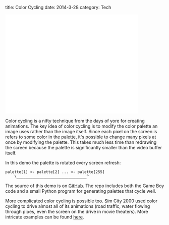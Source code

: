 title: Color Cycling
date: 2014-3-28
category: Tech

<iframe width="420" height="315" src="//www.youtube.com/embed/8YNk2UNqWzo" frameborder="0" allowfullscreen></iframe>

Color cycling is a nifty technique from the days of yore for creating animations.
The key idea of color cycling is to modify the color palette an image uses rather than the image itself.
Since each pixel on the screen is refers to some color in the palette, it's possible to change many pixels at once by modifying the palette.
This takes much less time than redrawing the screen because the palette is significantly smaller than the video buffer itself.

In this demo the palette is rotated every screen refresh:

    palette[1] <- palette[2] ... <- palette[255]
        \_______________________________^

The source of this demo is on [GitHub](https://github.com/pmallory/gba_ColorCycling/).
The repo includes both the Game Boy code and a small Python program for generating palettes that cycle well.

More complicated color cycling is possible too.
Sim City 2000 used color cycling to drive almost all of its animations (road traffic, water flowing through pipes, even the screen on the drive in movie theaters).
More intricate examples can be found [here](http://www.effectgames.com/demos/canvascycle/?sound=0).
